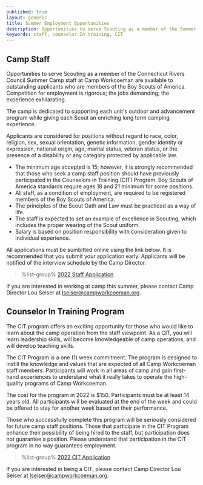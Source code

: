 ```yaml
---
published: true
layout: generic
title: Summer Employment Opportunities
description: Opportunities to serve Scouting as a member of the Summer Camp staff at Camp Workcoeman are available to outstanding applicants. Competition for employment is rigorous; the jobs demanding; the experience exhilarating.
keywords: staff, counselor In training, CIT
---
```


## Camp Staff

Opportunities to serve Scouting as a member of the Connecticut Rivers Council Summer Camp staff at Camp
Workcoeman are available to outstanding applicants who are members of the Boy Scouts of America. Competition for employment
is rigorous; the jobs demanding; the experience exhilarating.

The camp is dedicated to supporting each unit's outdoor and advancement program
while giving each Scout an enriching long term camping experience.

Applicants are considered for positions without regard to race, color,
religion, sex, sexual orientation, genetic information, gender identity or expression, national origin, age, marital status, veteran
status, or the presence of a disability or any category protected by applicable law.

* The minimum age accepted is 15; however, it is strongly recommended that
  those who seek a camp staff position should have previously participated in
  the Counselors in Training (CIT) Program. Boy Scouts of America standards
  require ages 18 and 21 minimum for some positions.
* All staff, as a condition of employment, are required to be registered members of the Boy Scouts of America.
* The principles of the Scout Oath and Law must be practiced as a way of life.
* The staff is expected to set an example of excellence in Scouting, which
  includes the proper wearing of the Scout uniform.
* Salary is based on position responsibility with consideration given to
  individual experience.

All applications must be sumbitted online using the link below. It is
recommended that you submit your application early. Applicants will be notified
of the interview schedule by the Camp Director.

> %list-group%
> <a href="https://docs.google.com/forms/d/1GIjkaRZx2zejUWr5FqvptlpqasE7AiTmrzegBK23X9s/viewform" class="list-group-item">2022 Staff Application</a>

If you are interested in working at camp this summer, please contact Camp
Director Lou Seiser at [lseiser@campworkcoeman.org](mailto:lseiser@campworkcoeman.org).

## Counselor In Training Program

The CIT program offers an exciting opportunity for those who would like to
learn about the camp operation from the staff viewpoint. As a CIT, you will
learn leadership skills, will become knowledgeable of camp operations, and
will develop teaching skills.

The CIT Program is a one (1) week commitment. The program is designed to
instill the knowledge and values that are expected of all Camp Workcoeman staff
members. Participants will work in all areas of camp and gain first-hand
experiences to understand what it really takes to operate the high-quality
programs of Camp Workcoeman.

The cost for the program in 2022 is $150. Participants must be at least 14 years old.
All participants will be evaluated at the end of the week and could be offered
to stay for another week based on their performance.

Those who successfully complete this program will be seriously considered for
future camp staff positions. Those that participate in the CIT Program enhance
their possibility of being hired to the staff, but participation does not
guarantee a position. Please understand that participation in the CIT program
in no way guarantees employment.

> %list-group%
> <a href="https://docs.google.com/forms/d/e/1FAIpQLSda2-1F6ufZP5rB_GkaqvnRyUQjFCTofWmqKDJeIvbez4kRyw/viewform" class="list-group-item">2022 CIT Application</a>

If you are interested in being a CIT, please contact Camp Director Lou Seiser
at [lseiser@campworkcoeman.org](mailto:lseiser@campworkcoeman.org).
